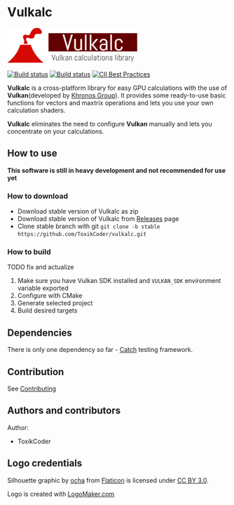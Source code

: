 # Vulkalc

![Logo](./resources/logo.png)

[![Build status](https://travis-ci.org/ToxikCoder/vulkalc.svg?branch=master)](https://travis-ci.org/ToxikCoder/vulkalc)
[![Build status](https://ci.appveyor.com/api/projects/status/jqmebpw0uisopf2n?svg=true)](https://ci.appveyor.com/project/ToxikCoder/vulkalc)
[![CII Best Practices](https://bestpractices.coreinfrastructure.org/projects/1015/badge)](https://bestpractices.coreinfrastructure.org/projects/1015)

**Vulkalc** is a cross-platform library for easy GPU calculations with the use of **Vulkan**(developed by [Khronos Group](https://www.khronos.org/)).
It provides some ready-to-use basic functions for vectors and maxtrix operations
and lets you use your own calculation shaders.

**Vulkalc** eliminates the need to configure **Vulkan** manually and lets you concentrate on your calculations.

## How to use

**This software is still in heavy development and not recommended for use yet**

### How to download

- Download stable version of Vulkalc as zip
- Download stable version of Vulkalc from [Releases](https://github.com/ToxikCoder/vulkalc/releases) page
- Clone stable branch with git `git clone -b stable https://github.com/ToxikCoder/vulkalc.git`

### How to build

TODO fix and actualize

1. Make sure you have Vulkan SDK installed and `VULKAN_SDK` environment variable exported
2. Configure with CMake
3. Generate selected project
4. Build desired targets

## Dependencies

There is only one dependency so far - [Catch](https://github.com/philsquared/Catch) testing framework.

## Contribution

See [Contributing](CONTRIBUTING.md)

## Authors and contributors

Author:
- ToxikCoder

## Logo credentials

Silhouette graphic by <a href="http://www.flaticon.com/authors/ocha">ocha</a> from <a href="http://www.flaticon.com/">Flaticon</a> is licensed under <a href="http://creativecommons.org/licenses/by/3.0/" title="Creative Commons BY 3.0">CC BY 3.0</a>.

Logo is created with <a href="http://logomakr.com" title="Logo Maker">LogoMaker.com</a>